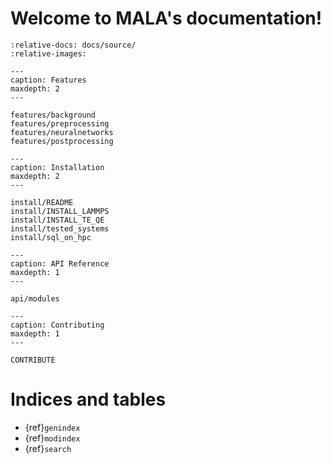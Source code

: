 # Welcome to MALA's documentation!

```{include} ../../README.md
:relative-docs: docs/source/
:relative-images:
```

```{toctree}
---
caption: Features
maxdepth: 2
---

features/background
features/preprocessing
features/neuralnetworks
features/postprocessing
```

```{toctree}
---
caption: Installation
maxdepth: 2
---

install/README
install/INSTALL_LAMMPS
install/INSTALL_TE_QE
install/tested_systems
install/sql_on_hpc
```

```{toctree}
---
caption: API Reference
maxdepth: 1
---

api/modules
```

```{toctree}
---
caption: Contributing
maxdepth: 1
---

CONTRIBUTE
```

# Indices and tables

* {ref}`genindex`
* {ref}`modindex`
* {ref}`search`
